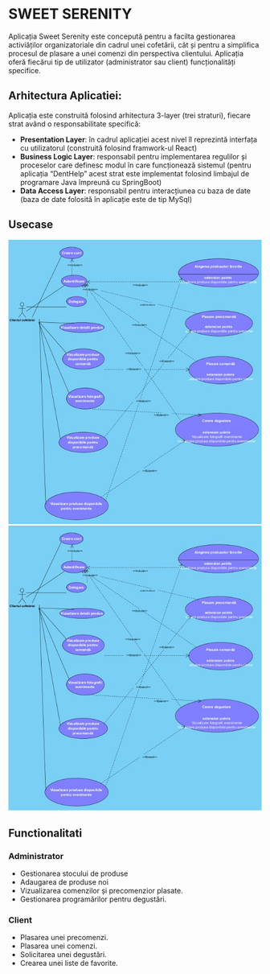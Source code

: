 # SWEET SERENITY

Aplicația Sweet Serenity este concepută pentru a facilta gestionarea activiăților organizatoriale din cadrul unei cofetării, cât și pentru a simplifica procesul de plasare a unei comenzi din perspectiva clientului. Aplicația oferă fiecărui tip de utilizator (administrator sau client) funcționalități specifice. 

## Arhitectura Aplicatiei:
Aplicația este construită folosind arhitectura 3-layer (trei straturi), fiecare strat având o responsabilitate specifică:
  - **Presentation Layer**: în cadrul aplicației acest nivel îl reprezintă interfața cu utilizatorul (construită folosind framwork-ul React)
  - **Business Logic Layer**: responsabil pentru implementarea regulilor și proceselor care definesc modul în care funcționează sistemul (pentru aplicația “DentHelp” acest strat este implementat folosind limbajul 
 de programare Java împreună cu SpringBoot)
  - **Data Access Layer**: responsabil pentru interacțiunea cu baza de date (baza de date folosită în aplicație este de tip MySql)

## Usecase
  ![diagrama uc](doc/userUC.jpeg)   ![diagrama uc](doc/userUC.jpeg)
  
## Functionalitati

  ### Administrator 
  - Gestionarea stocului de produse
  - Adaugarea de produse noi
  - Vizualizarea comenzilor și precomenzior plasate.
  - Gestionarea programărilor pentru degustări.

  ### Client
  - Plasarea unei precomenzi.
  - Plasarea unei comenzi.
  - Solicitarea unei degustări.
  - Crearea unei liste de favorite.

